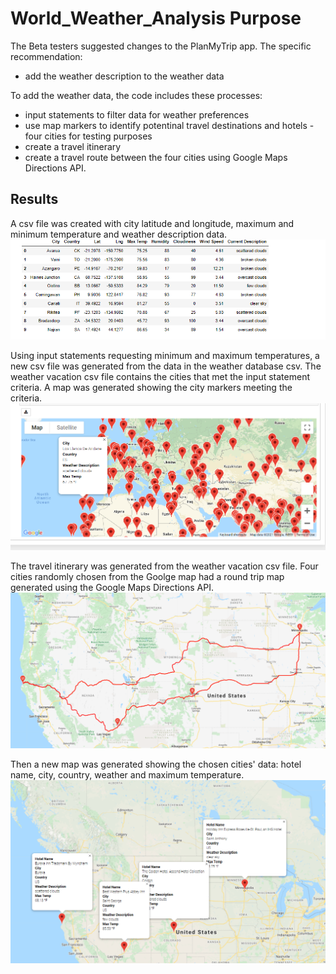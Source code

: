 # World_Weather_Analysis Purpose

The Beta testers suggested changes to the PlanMyTrip app. The specific recommendation:
* add the weather description to the weather data

To add the weather data, the code includes these processes:
* input statements to filter data for weather preferences
* use map markers to identify potentinal travel destinations and hotels - four cities for testing purposes
* create a travel itinerary
* create a travel route between the four cities using Google Maps Directions API.

## Results
A csv file was created with city latitude and longitude, maximum and minimum temperature and weather description data.
![alt text](https://github.com/sarifrey/World_Weather_Analysis/blob/main/Weather_Database/Weather_Database_City_Data.png)

Using input statements requesting minimum and maximum temperatures, a new csv file was generated from the data in the weather database csv. The weather vacation csv file contains the cities that met the input statement criteria. A map was generated showing the city markers meeting the criteria.
![alt text](https://github.com/sarifrey/World_Weather_Analysis/blob/main/Vacation_Search/WeatherPy_vacation_map.png)

The travel itinerary was generated from the weather vacation csv file. Four cities randomly chosen from the Goolge map had a round trip map generated using the Google Maps Directions API. 
![alt text](https://github.com/sarifrey/World_Weather_Analysis/blob/main/Vacation_Itinerary/WeatherPy_travel_map.png)

Then a new map was generated showing the chosen cities' data: hotel name, city, country, weather and maximum temperature.
![alt text](https://github.com/sarifrey/World_Weather_Analysis/blob/main/Vacation_Itinerary/WeatherPy_travel_map_markers.png)
